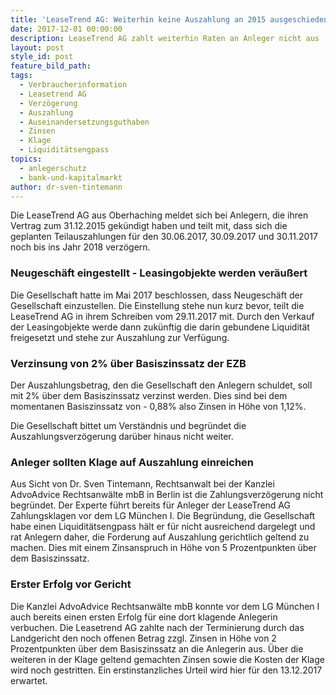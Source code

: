 ```yaml
---
title: 'LeaseTrend AG: Weiterhin keine Auszahlung an 2015 ausgeschiedene Anleger'
date: 2017-12-01 00:00:00
description: LeaseTrend AG zahlt weiterhin Raten an Anleger nicht aus
layout: post
style_id: post
feature_bild_path:
tags:
  - Verbraucherinformation
  - Leasetrend AG
  - Verzögerung
  - Auszahlung
  - Auseinandersetzungsguthaben
  - Zinsen
  - Klage
  - Liquiditätsengpass
topics:
  - anlegerschutz
  - bank-und-kapitalmarkt
author: dr-sven-tintemann
---
```



Die LeaseTrend AG aus Oberhaching meldet sich bei Anlegern, die ihren Vertrag zum 31.12.2015 gek&uuml;ndigt haben und teilt mit, dass sich die geplanten Teilauszahlungen f&uuml;r den 30.06.2017, 30.09.2017 und 30.11.2017 noch bis ins Jahr 2018 verz&ouml;gern.

### Neugesch&auml;ft eingestellt - Leasingobjekte werden ver&auml;u&szlig;ert

Die Gesellschaft hatte im Mai 2017 beschlossen, dass Neugesch&auml;ft der Gesellschaft einzustellen. Die Einstellung stehe nun kurz bevor, teilt die LeaseTrend AG in ihrem Schreiben vom 29.11.2017 mit. Durch den Verkauf der Leasingobjekte werde dann zuk&uuml;nftig die darin gebundene Liquidit&auml;t freigesetzt und stehe zur Auszahlung zur Verf&uuml;gung.

### Verzinsung von 2% &uuml;ber Basiszinssatz der EZB

Der Auszahlungsbetrag, den die Gesellschaft den Anlegern schuldet, soll mit 2% &uuml;ber dem Basiszinssatz verzinst werden. Dies sind bei dem momentanen Basiszinssatz von - 0,88% also Zinsen in H&ouml;he von 1,12%.

Die Gesellschaft bittet um Verst&auml;ndnis und begr&uuml;ndet die Auszahlungsverz&ouml;gerung dar&uuml;ber hinaus nicht weiter.

### Anleger sollten Klage auf Auszahlung einreichen

Aus Sicht von Dr. Sven Tintemann, Rechtsanwalt bei der Kanzlei AdvoAdvice Rechtsanw&auml;lte mbB in Berlin ist die Zahlungsverz&ouml;gerung nicht begr&uuml;ndet. Der Experte f&uuml;hrt bereits f&uuml;r Anleger der LeaseTrend AG Zahlungsklagen vor dem LG M&uuml;nchen I. Die Begr&uuml;ndung, die Gesellschaft habe einen Liquidit&auml;tsengpass h&auml;lt er f&uuml;r nicht ausreichend dargelegt und rat Anlegern daher, die Forderung auf Auszahlung gerichtlich geltend zu machen. Dies mit einem Zinsanspruch in H&ouml;he von 5 Prozentpunkten &uuml;ber dem Basiszinssatz.

### Erster Erfolg vor Gericht

Die Kanzlei AdvoAdvice Rechtsanw&auml;lte mbB konnte vor dem LG M&uuml;nchen I auch bereits einen ersten Erfolg f&uuml;r eine dort klagende Anlegerin verbuchen. Die Leasetrend AG zahlte nach der Terminierung durch das Landgericht den noch offenen Betrag zzgl. Zinsen in H&ouml;he von 2 Prozentpunkten &uuml;ber dem Basiszinssatz an die Anlegerin aus. &Uuml;ber die weiteren in der Klage geltend gemachten Zinsen sowie die Kosten der Klage wird noch gestritten. Ein erstinstanzliches Urteil wird hier f&uuml;r den 13.12.2017 erwartet.

&nbsp;